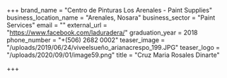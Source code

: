 +++
brand_name = "Centro de Pinturas Los Arenales - Paint Supplies"
business_location_name = "Arenales, Nosara"
business_sector = "Paint Services"
email = ""
external_url = "https://www.facebook.com/laduradera/"
graduation_year = 2018
phone_number = "+(506) 2682 0002"
teaser_image = "/uploads/2019/06/24/viveelsueño_arianacrespo_199.JPG"
teaser_logo = "/uploads/2020/09/01/image59.png"
title = "Cruz Maria Rosales Dinarte"

+++
